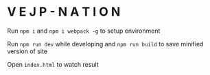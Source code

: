 # V E J P - N A T I O N

Run `npm i` and `npm i webpack -g` to setup environment

Run `npm run dev` while developing and `npm run build` to save minified version of site

Open `index.html` to watch result
